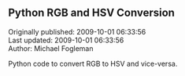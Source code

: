 ## Python RGB and HSV Conversion  
Originally published: 2009-10-01 06:33:56  
Last updated: 2009-10-01 06:33:56  
Author: Michael Fogleman  
  
Python code to convert RGB to HSV and vice-versa.